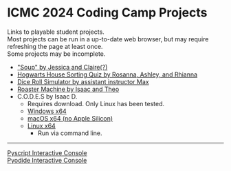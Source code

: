 # ICMC 2024 Coding Camp Projects

Links to playable student projects.  
Most projects can be run in a up-to-date web browser, but may require refreshing the page at least once.  
Some projects may be incomplete.

- ["Soup" by Jessica and Claire(?)](https://riyang25.github.io/icmc-2024-coding-camp/run/?progid=1)
- [Hogwarts House Sorting Quiz by Rosanna, Ashley, and Rhianna](https://riyang25.github.io/icmc-2024-coding-camp/run/?progid=2)
- [Dice Roll Simulator by assistant instructor Max](https://riyang25.github.io/icmc-2024-coding-camp/run/?progid=3)
- [Roaster Machine by Isaac and Theo](https://riyang25.github.io/icmc-2024-coding-camp/run/?progid=4)
- C.O.D.E.S by Isaac D.
    - Requires download. Only Linux has been tested.
    - [Windows x64](https://github.com/riyang25/icmc-2024-coding-camp/releases/download/upload-2/CODES-windows-x64.exe)
    - [macOS x64 (no Apple Silicon)](https://github.com/riyang25/icmc-2024-coding-camp/releases/download/upload-2/CODES-macos-x64)
    - [Linux x64](https://github.com/riyang25/icmc-2024-coding-camp/releases/download/upload-2/CODES-linux-x64)
        - Run via command line.

___

[Pyscript Interactive Console](https://riyang25.github.io/icmc-2024-coding-camp/pyscript-interactive/)  
[Pyodide Interactive Console](https://riyang25.github.io/icmc-2024-coding-camp/pyodide-interactive/)
